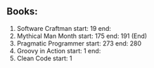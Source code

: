 ## Books:
1. Software Craftman start: 19 end: 
1. Mythical Man Month start: 175 end: 191 (End)
1. Pragmatic Programmer start: 273 end: 280
1. Groovy in Action start: 1 end:
1. Clean Code start: 1
